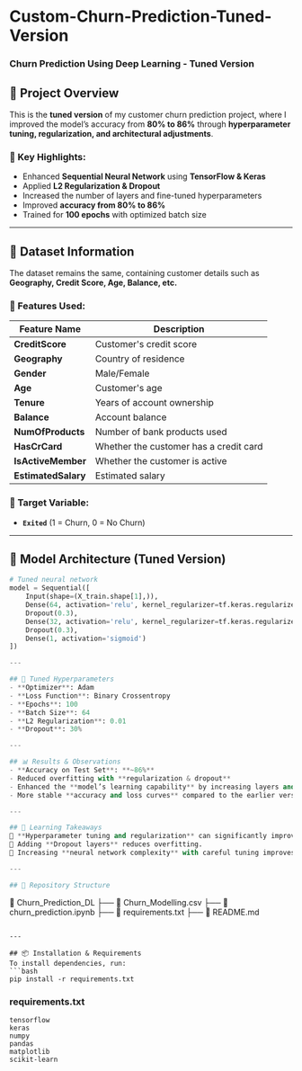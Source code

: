 # Custom-Churn-Prediction-Tuned-Version  
### Churn Prediction Using Deep Learning - Tuned Version  

## 📌 Project Overview  
This is the **tuned version** of my customer churn prediction project, where I improved the model’s accuracy from **80% to 86%** through **hyperparameter tuning, regularization, and architectural adjustments**.  

### 🎯 Key Highlights:  
- Enhanced **Sequential Neural Network** using **TensorFlow & Keras**  
- Applied **L2 Regularization & Dropout**  
- Increased the number of layers and fine-tuned hyperparameters  
- Improved **accuracy from 80% to 86%**  
- Trained for **100 epochs** with optimized batch size  

---

## 📂 Dataset Information  
The dataset remains the same, containing customer details such as **Geography, Credit Score, Age, Balance, etc.**  

### 🔑 Features Used:  
| Feature Name        | Description                            |  
|---------------------|----------------------------------------|  
| **CreditScore**      | Customer's credit score                |  
| **Geography**        | Country of residence                   |  
| **Gender**           | Male/Female                            |  
| **Age**              | Customer's age                         |  
| **Tenure**           | Years of account ownership             |  
| **Balance**          | Account balance                        |  
| **NumOfProducts**    | Number of bank products used           |  
| **HasCrCard**        | Whether the customer has a credit card |  
| **IsActiveMember**   | Whether the customer is active         |  
| **EstimatedSalary**  | Estimated salary                       |  

### 🎯 Target Variable:  
- **`Exited`** (1 = Churn, 0 = No Churn)  

---

## 🔨 Model Architecture (Tuned Version)  
```python  
# Tuned neural network  
model = Sequential([  
    Input(shape=(X_train.shape[1],)),  
    Dense(64, activation='relu', kernel_regularizer=tf.keras.regularizers.l2(0.01)),  
    Dropout(0.3),  
    Dense(32, activation='relu', kernel_regularizer=tf.keras.regularizers.l2(0.01)),  
    Dropout(0.3),  
    Dense(1, activation='sigmoid')  
])

---

## 🔧 Tuned Hyperparameters  
- **Optimizer**: Adam  
- **Loss Function**: Binary Crossentropy  
- **Epochs**: 100  
- **Batch Size**: 64  
- **L2 Regularization**: 0.01  
- **Dropout**: 30%  

---

## 📊 Results & Observations  
- **Accuracy on Test Set**: **~86%**  
- Reduced overfitting with **regularization & dropout**  
- Enhanced the **model’s learning capability** by increasing layers and adjusting batch size  
- More stable **accuracy and loss curves** compared to the earlier version  

---

## 📜 Learning Takeaways  
📌 **Hyperparameter tuning and regularization** can significantly improve model performance.  
📌 Adding **Dropout layers** reduces overfitting.  
📌 Increasing **neural network complexity** with careful tuning improves learning for non-linear datasets.  

---

## 📎 Repository Structure
```
📂 Churn_Prediction_DL
├── 📄 Churn_Modelling.csv
├── 📄 churn_prediction.ipynb
├── 📄 requirements.txt
├── 📄 README.md  
```

---

## 📦 Installation & Requirements
To install dependencies, run:
```bash
pip install -r requirements.txt
```

### **requirements.txt**
```
tensorflow
keras
numpy
pandas
matplotlib
scikit-learn
```

